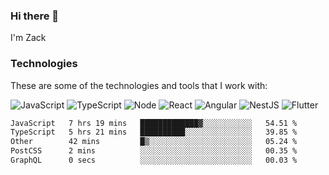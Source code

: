 ### Hi there 👋
I'm Zack

### Technologies
These are some of the technologies and tools that I work with:

![JavaScript](https://img.shields.io/badge/JavaScript-323330.svg?logo=javascript&logoColor=F7DF1E) 
![TypeScript](https://img.shields.io/badge/TypeScript-007ACC.svg?logo=typescript&logoColor=white) 
![Node](https://img.shields.io/badge/Node.js-43853D.svg?logo=node.js&logoColor=white)
![React](https://img.shields.io/badge/React-20232a.svg?logo=react&logoColor=61DAFB) 
![Angular](https://img.shields.io/badge/Angular-E23237.svg?logo=angularjs&logoColor=white)
![NestJS](https://img.shields.io/badge/NestJS-E0234E?logo=nestjs&logoColor=white)
![Flutter](https://img.shields.io/badge/Flutter-02569B.svg?logo=flutter&logoColor=white)

<!--START_SECTION:waka-->

```txt
JavaScript   7 hrs 19 mins   █████████████▓░░░░░░░░░░░   54.51 %
TypeScript   5 hrs 21 mins   ██████████░░░░░░░░░░░░░░░   39.85 %
Other        42 mins         █▒░░░░░░░░░░░░░░░░░░░░░░░   05.24 %
PostCSS      2 mins          ░░░░░░░░░░░░░░░░░░░░░░░░░   00.35 %
GraphQL      0 secs          ░░░░░░░░░░░░░░░░░░░░░░░░░   00.03 %
```

<!--END_SECTION:waka-->
